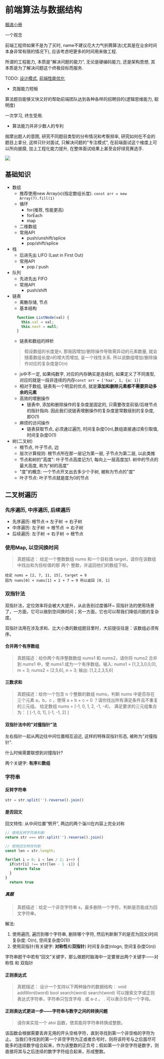 # 前端算法与数据结构

[掘进小册](https://juejin.im/book/6844733800300150797/section/6844733800283373575)

一个观念

前端工程师如果不是为了买时, name不建议花大力气折腾算法(尤其是在业余时间本身非常有限的情况下), 应该考虑吧更多的时间用来做工程.

所谓的工程能力, 本质是"解决问题的能力", 无论是硬编码能力, 还是架构思想, 其本质是为了解决问题这个终极目标而服务.

TODO: [设计模式](https://juejin.im/book/6844733790204461070), [前端性能优化](https://juejin.im/book/6844733750048210957)


- 克服能力短板

算法题目能够又快又好的帮助前端团队达到各种各样的招聘目的(逻辑思维能力, 聪明度)

一次学习, 终生受用.

- 算法能力并非少数人的专利

揣摩出题人的意图, 研究不同题目类型的分布情况和考察频率, 研究如何在不会的题目上拿分, 这样只针对面试, 只解决问题的"专注模式", 在前端面试这个维度上可以所向披靡, 加上工程化能力提升, 在整体面试结果上甚至会好绿竞赛选手.

![](./docs/img/算法知识图谱.png)


## 基础知识

- 数组
  - 推荐使用new Array(x)(指定数组长度).  `const arr = new Array(7).fill(1)`
  - 循环
    - for(推荐, 性能更高)
    - forEach
    - map
  - 二维数组
  - 常用API
    - push/unshift/splice
    - pop/shift/splice
- 栈
  - 后进先出 LIFO (Last in First Out)
  - 常用API
    - pop / push
- 队列
  - 先进先出 FIFO
  - 常用API
    - push/shift
- 链表
  - 离散存储, 节点
  - 基本结构
  ```js
    function ListNode(val) {
      this.val = val;
      this.next = null;
    } 
  ```
  - 链表和数组的辨析
  > 假设数组的长度是n, 那我因增加/删除操作导致需异动的元素数量, 就会随着数组长度n的增大而增加, 呈一个线性关系. 所以说数组增加/删除操作对应的复杂度是O(n)
    - js中不一定, 如果纯数字, 对应的内存确实是连续的, 如果定义了不同类型, 对应的就是一段非连续的内存`const arr = ['haa', 1, {a: 1}]`
    - 相对于数组, 链表有一个明显的优点, 就是**添加和删除元素都不需要异动多余的元素**
    - 高效的增删操作
      - 链表中, 添加和删除操作的复杂度是固定的, 只需要改变前驱/后继节点的指针指向. 因此我们说链表增删操作的复杂度是常数级别的复杂度, 即O(1)
    - 麻烦的访问操作
      - 链表获取节点, 必须通过遍历, 时间复杂度O(n),数组直接通过索引取值, 时间复杂度O(1)
- 树(二叉树)
  - 根节点, 叶子节点, 边
  - 层次计算规则: 根节点所在那一层记为第一层, 子节点为第二层, 以此类推
  - 节点和树的"高度": 叶子节点高度记为1, 每向上一层高度加1. 树中的节点的最大高度, 称为"树的高度"
  - "度"的概念: 一个节点开叉出去多少个子树, 被称为节点的"度"
  - 叶子节点: 叶子节点就是度为0的节点


## 二叉树遍历

### 先序遍历, 中序遍历, 后续遍历

- 先序遍历: 根节点-> 左子树 -> 右子树
- 中序遍历: 左子树 -> 根节点 -> 右子树
- 后续遍历: 左子树 -> 右子树 -> 根节点

### 使用Map, 以空间换时间

> 真题描述： 给定一个整数数组 nums 和一个目标值 target，请你在该数组中找出和为目标值的那 两个 整数，并返回他们的数组下标。

```
给定 nums = [2, 7, 11, 15], target = 9
因为 nums[0] + nums[1] = 2 + 7 = 9 所以返回 [0, 1]
```

### 双指针法

双指针法，定位效率将会被大大提升，从此告别过度循环~
双指针法的使用场景了，一方面，它可以做到空间换时间；另一方面，它也可以帮我们降低问题的复杂度。

双指针法用在涉及求和、比大小类的数组题目里时，大前提往往是：该数组必须有序。

#### 合并两个有序数组

> 真题描述：给你两个有序整数数组 nums1 和 nums2，请你将 nums2 合并到 nums1 中，使 nums1 成为一个有序数组。输入: nums1 = [1,2,3,0,0,0], m = 3; nums2 = [2,5,6], n = 3; 输出: [1,2,2,3,5,6]


#### 三数求和

> 真题描述：给你一个包含 n 个整数的数组 nums，判断 nums 中是否存在三个元素 a，b，c ，使得 a + b + c = 0 ？请你找出所有满足条件且不重复的三元组。
> 给定数组 nums = [-1, 0, 1, 2, -1, -4]， 满足要求的三元组集合为： [ [-1, 0, 1], [-1, -1, 2] ]

#### 双指针法中的"对撞指针"法

左右指针一起从两边往中间位置相互迫近, 这样的特殊双指针形态, 被称为"对撞指针".

什么时候需要联想到对撞指针?

两个关键字: **有序**和**数组**

### 字符串

#### 反转字符串

```js
str = str.split('').reverse().join()
```

#### 是否回文

回文特性: 从中间位置"劈开", 两边的两个淄川在内容上完全对称

```js
// 使用反转字符串判断
return str === str.split('').reverse().join()

// 使用回文特性判断
const len = str.length;

for(let i = 0; i < len / 2; i++) {
  if(str[i] !== str[len - 1 -i]) {
    return false
  }
}
  return true
```

##### 真题

> 真题描述：给定一个非空字符串 s，最多删除一个字符。判断是否能成为回文字符串。

解法:

1.  使用遍历, 遍历到哪个字符串, 删除哪个字符, 然后判断剩下的是否为回文(时间复杂度: O(n), 空间复杂度O(1))
2.  使用双指针(有关键字: **对称性**和**双指针**) 时间复杂度(nlogn, 空间复杂度O(n)) 


字符串题干中若有“回文”关键字，那么做题时脑海中一定要冒出两个关键字——对称性 和 双指针

#### 正则表达式

> 真题描述： 设计一个支持以下两种操作的数据结构：
> void addWord(word)
>  bool search(word)
>  search(word) 可以搜索文字或正则表达式字符串，字符串只包含字母 . 或 a-z 。
>  . 可以表示任何一个字母。

#### 正则表达式更进一步——字符串与数字之间的转换问题

> 请你来实现一个 atoi 函数，使其能将字符串转换成整数。

该函数会根据需要丢弃无用的开头空格字符，直到寻找到第一个非空格的字符为止。
当我们寻找到的第一个非空字符为正或者负号时，则将该符号与之后面尽可能多的连续数字组合起来，作为该整数的正负号；假如第一个非空字符是数字，则直接将其与之后连续的数字字符组合起来，形成整数。